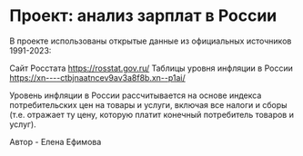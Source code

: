 # Проект: анализ зарплат в России
В проекте использованы открытые данные из официальных источников 1991-2023:

Сайт Росстата https://rosstat.gov.ru/
Таблицы уровня инфляции в России https://xn----ctbjnaatncev9av3a8f8b.xn--p1ai/

Уровень инфляции в России рассчитывается на основе индекса потребительских цен на товары и услуги, включая все налоги и сборы (т.е. отражает ту цену, которую платит конечный потребитель товаров и услуг).

Автор - Елена Ефимова
